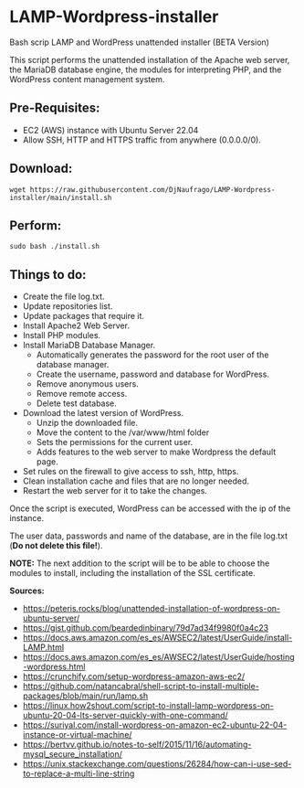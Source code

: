 # LAMP-Wordpress-installer
Bash scrip LAMP and WordPress unattended installer (BETA Version)

This script performs the unattended installation of the Apache web server, the MariaDB database engine, the modules for interpreting PHP, and the WordPress content management system.

## Pre-Requisites:
- EC2 (AWS) instance with Ubuntu Server 22.04
- Allow SSH, HTTP and HTTPS traffic from anywhere (0.0.0.0/0).

## Download:
`wget https://raw.githubusercontent.com/DjNaufrago/LAMP-Wordpress-installer/main/install.sh`

## Perform:
`sudo bash ./install.sh`

## Things to do:
- Create the file log.txt.
- Update repositories list.
- Update packages that require it.
- Install Apache2 Web Server.
- Install PHP modules.
- Install MariaDB Database Manager.
  - Automatically generates the password for the root user of the database manager.
  - Create the username, password and database for WordPress.
  - Remove anonymous users.
  - Remove remote access.
  - Delete test database.
- Download the latest version of WordPress.
  - Unzip the downloaded file.
  - Move the content to the /var/www/html folder
  - Sets the permissions for the current user.
  - Adds features to the web server to make Wordpress the default page.
- Set rules on the firewall to give access to ssh, http, https.
- Clean installation cache and files that are no longer needed.
- Restart the web server for it to take the changes.

Once the script is executed, WordPress can be accessed with the ip of the instance.

The user data, passwords and name of the database, are in the file log.txt (**Do not delete this file!**).

**NOTE:** The next addition to the script will be to be able to choose the modules to install, including the installation of the SSL certificate.

**Sources:**
- https://peteris.rocks/blog/unattended-installation-of-wordpress-on-ubuntu-server/
- https://gist.github.com/beardedinbinary/79d7ad34f9980f0a4c23
- https://docs.aws.amazon.com/es_es/AWSEC2/latest/UserGuide/install-LAMP.html
- https://docs.aws.amazon.com/es_es/AWSEC2/latest/UserGuide/hosting-wordpress.html
- https://crunchify.com/setup-wordpress-amazon-aws-ec2/
- https://github.com/natancabral/shell-script-to-install-multiple-packages/blob/main/run/lamp.sh
- https://linux.how2shout.com/script-to-install-lamp-wordpress-on-ubuntu-20-04-lts-server-quickly-with-one-command/
- https://suriyal.com/install-wordpress-on-amazon-ec2-ubuntu-22-04-instance-or-virtual-machine/
- https://bertvv.github.io/notes-to-self/2015/11/16/automating-mysql_secure_installation/
- https://unix.stackexchange.com/questions/26284/how-can-i-use-sed-to-replace-a-multi-line-string
